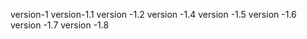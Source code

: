version-1
version-1.1
version -1.2
version -1.4
version -1.5
version -1.6
version -1.7
version -1.8

